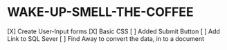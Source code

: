 # WAKE-UP-SMELL-THE-COFFEE

[X] Create User-Input forms
[X] Basic CSS
[ ] Added Submit Button
[ ] Add Link to SQL Sever
[ ] Find Away to convert the data, in to a document
